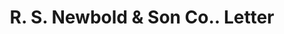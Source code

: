 ---
doi: 10.7916/D8X93PD9
date_other: '1890'
date_other_textual: 1890-1899
form: correspondence
genre:
- Letters (correspondence)
name:
- R. S. Newbold & Son Co.
object_in_context_url: https://biggert.cul.columbia.edu/items/view/ave_biggert_01381
subject_hierarchical_geographic:
- Norristown, Pennsylvania, United States
subject_name:
- R. S. Newbold & Son Co.
title: R. S. Newbold & Son Co.. Letter
sort_title: R. S. Newbold & Son Co.. Letter
call_number: ave_biggert_01381
coordinates:
- 40.12,-75.34166666666667
pid: ave_biggert_01381
identifiers: ave_biggert_01381
thumbnail: https://derivativo-1.library.columbia.edu/iiif/2/ldpd:344531/full/!256,256/0/native.jpg
permalink: "/items/ave_biggert_01381/"
layout: iiif-image-page
---